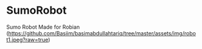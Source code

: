 # SumoRobot
Sumo Robot Made for Robian
(https://github.com/Basiim/basimabdullahtariq/tree/master/assets/img/robot1.jpeg?raw=true)
